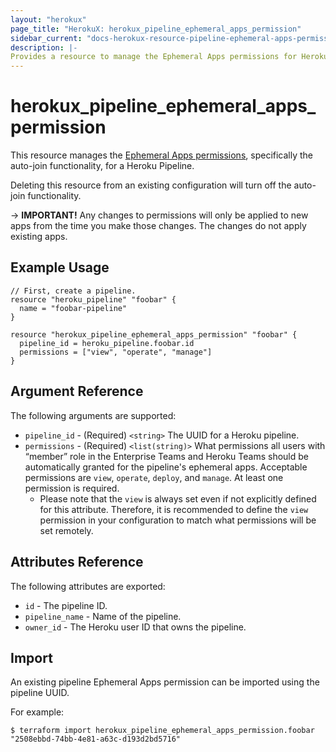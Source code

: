 ```yaml
---
layout: "herokux"
page_title: "HerokuX: herokux_pipeline_ephemeral_apps_permission"
sidebar_current: "docs-herokux-resource-pipeline-ephemeral-apps-permission"
description: |-
Provides a resource to manage the Ephemeral Apps permissions for Heroku pipeline.
---
```


# herokux_pipeline_ephemeral_apps_permission

This resource manages the [Ephemeral Apps permissions](https://devcenter.heroku.com/articles/pipelines#ephemeral-app-permissions),
specifically the auto-join functionality, for a Heroku Pipeline.

Deleting this resource from an existing configuration will turn off the auto-join functionality.

-> **IMPORTANT!**
Any changes to permissions will only be applied to new apps from the time you make those changes.
The changes do not apply existing apps.

## Example Usage

```hcl-terraform
// First, create a pipeline.
resource "heroku_pipeline" "foobar" {
  name = "foobar-pipeline"
}

resource "herokux_pipeline_ephemeral_apps_permission" "foobar" {
  pipeline_id = heroku_pipeline.foobar.id
  permissions = ["view", "operate", "manage"]
}
```

## Argument Reference

The following arguments are supported:

* `pipeline_id` - (Required) `<string>` The UUID for a Heroku pipeline.
* `permissions` - (Required) `<list(string)>` What permissions all users with “member” role in the Enterprise Teams and Heroku Teams
  should be automatically granted for the pipeline's ephemeral apps. Acceptable permissions are `view`, `operate`,
  `deploy`, and `manage`. At least one permission is required.
  * Please note that the `view` is always set even if not explicitly defined for this attribute. Therefore, it is
    recommended to define the `view` permission in your configuration to match what permissions will be set remotely.

## Attributes Reference

The following attributes are exported:

* `id` - The pipeline ID.
* `pipeline_name` - Name of the pipeline.
* `owner_id` - The Heroku user ID that owns the pipeline.

## Import

An existing pipeline Ephemeral Apps permission can be imported using the pipeline UUID.

For example:

```shell script
$ terraform import herokux_pipeline_ephemeral_apps_permission.foobar "2508ebbd-74bb-4e81-a63c-d193d2bd5716"
```
